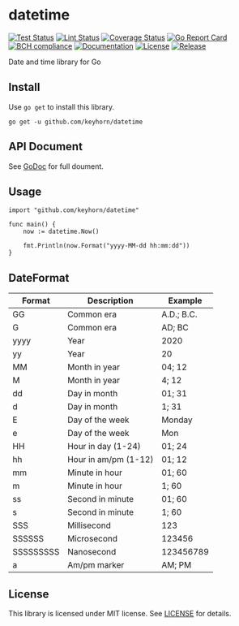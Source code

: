 # datetime

[![Test Status](https://github.com/keyhorn/datetime/workflows/test/badge.svg)](https://github.com/keyhorn/datetime/actions?query=workflow%3Atest)
[![Lint Status](https://github.com/keyhorn/datetime/workflows/lint/badge.svg)](https://github.com/keyhorn/datetime/actions?query=workflow%3Alint)
[![Coverage Status](https://coveralls.io/repos/github/keyhorn/datetime/badge.svg?branch=main)](https://coveralls.io/github/keyhorn/datetime?branch=main)
[![Go Report Card](https://goreportcard.com/badge/github.com/keyhorn/datetime)](https://goreportcard.com/report/github.com/keyhorn/datetime)
[![BCH compliance](https://bettercodehub.com/edge/badge/keyhorn/datetime?branch=main)](https://bettercodehub.com/)
[![Documentation](https://godoc.org/github.com/keyhorn/datetime?status.svg)](http://godoc.org/github.com/keyhorn/datetime)
[![License](https://img.shields.io/github/license/keyhorn/datetime.svg?maxAge=2592000)](https://github.com/keyhorn/datetime/LICENSE)
[![Release](https://img.shields.io/github/release/keyhorn/datetime.svg?label=Release)](https://github.com/keyhorn/datetime/releases)

Date and time library for Go

## Install

Use `go get` to install this library.

```shell
go get -u github.com/keyhorn/datetime
```

## API Document

See [GoDoc](https://godoc.org/github.com/keyhorn/datetime) for full doument.

## Usage

```golang
import "github.com/keyhorn/datetime"

func main() {
    now := datetime.Now()

    fmt.Println(now.Format("yyyy-MM-dd hh:mm:dd"))
}

```

## DateFormat

| Format    | Description                  | Example   |
|-----------|------------------------------|-----------|
| GG        | Common era                   | A.D.; B.C.|
| G         | Common era                   | AD; BC    |
| yyyy      | Year                         | 2020      |
| yy        | Year                         | 20        |
| MM        | Month in year                | 04; 12    |
| M         | Month in year                | 4; 12     |
| dd        | Day in month                 | 01; 31    |
| d         | Day in month                 | 1; 31     |
| E         | Day of the week              | Monday    |
| e         | Day of the week              | Mon       |
| HH        | Hour in day (1-24)           | 01; 24    |
| hh        | Hour in am/pm (1-12)         | 01; 12    |
| mm        | Minute in hour               | 01; 60    |
| m         | Minute in hour               | 1; 60     |
| ss        | Second in minute             | 01; 60    |
| s         | Second in minute             | 1; 60     |
| SSS       | Millisecond                  | 123       |
| SSSSSS    | Microsecond                  | 123456    |
| SSSSSSSSS | Nanosecond                   | 123456789 |
| a         | Am/pm marker                 | AM; PM    |

## License

This library is licensed under MIT license. See [LICENSE](https://github.com/keyhorn/datetime/LICENSE) for details.